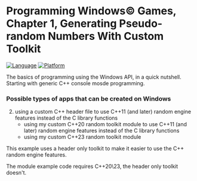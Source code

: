 # Programming Windows© Games, Chapter 1, Generating Pseudo-random Numbers With Custom Toolkit
[![Language](https://img.shields.io/badge/Language%20-C++-blue.svg)](https://github.com/GeorgePimpleton/Win32-games/)
[![Platform](https://img.shields.io/badge/Platform%20-Win32-blue.svg)](https://github.com/GeorgePimpleton/Win32-games/)

The basics of programming using the Windows API, in a quick nutshell.  Starting with generic C++ console mosde programming.

### Possible types of apps that can be created on Windows
2. using a custom C++ header file to use C++11 (and later) random engine features instead of the C library functions
   + using my custom C\+\+20 random toolkit module to use C++11 (and later) random engine features instead of the C library functions
   + using my custom C\+\+23 random toolkit module

This example uses a header only toolkit to make it easier to use the C++ random engine features.

The module example code requires C++20\23, the header only toolkit doesn't.
